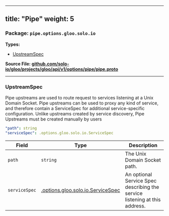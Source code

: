 
---
title: "Pipe"
weight: 5
---

<!-- Code generated by solo-kit. DO NOT EDIT. -->


### Package: `pipe.options.gloo.solo.io` 
**Types:**


- [UpstreamSpec](#upstreamspec)
  



**Source File: [github.com/solo-io/gloo/projects/gloo/api/v1/options/pipe/pipe.proto](https://github.com/solo-io/gloo/blob/main/projects/gloo/api/v1/options/pipe/pipe.proto)**





---
### UpstreamSpec

 
Pipe upstreams are used to route request to services listening at a Unix Domain Socket.
Pipe upstreams can be used to proxy any kind of service, and therefore contain a ServiceSpec
for additional service-specific configuration.
Unlike upstreams created by service discovery, Pipe Upstreams must be created manually by users

```yaml
"path": string
"serviceSpec": .options.gloo.solo.io.ServiceSpec

```

| Field | Type | Description |
| ----- | ---- | ----------- | 
| `path` | `string` | The Unix Domain Socket path. |
| `serviceSpec` | [.options.gloo.solo.io.ServiceSpec](../../service_spec.proto.sk/#servicespec) | An optional Service Spec describing the service listening at this address. |





<!-- Start of HubSpot Embed Code -->
<script type="text/javascript" id="hs-script-loader" async defer src="//js.hs-scripts.com/5130874.js"></script>
<!-- End of HubSpot Embed Code -->
